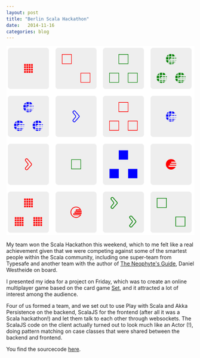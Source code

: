 ```yaml
---
layout: post
title: "Berlin Scala Hackathon"
date:   2014-11-16
categories: blog
---
```


![demo](/assets/set.png "Set")

My team won the Scala Hackathon this weekend, which to me felt like a real achievement given that we were competing against some of the smartest people within the Scala community, including one super-team from Typesafe and another team with the author of [The Neophyte's Guide](http://danielwestheide.com/scala/neophytes.html), Daniel Westheide on board.

I presented my idea for a project on Friday, which was to create an online multiplayer game based on the card game [Set](http://en.wikipedia.org/wiki/Set_%28game%29), and it attracted a lot of interest among the audience.

Four of us formed a team, and we set out to use Play with Scala and Akka Persistence on the backend, ScalaJS for the frontend (after all it was a Scala hackathon!) and let them talk to each other through websockets. The ScalaJS code on the client actually turned out to look much like an Actor (!), doing pattern matching on case classes that were shared between the backend and frontend. 

You find the sourcecode [here](https://github.com/Reimerei/patternMatching).
